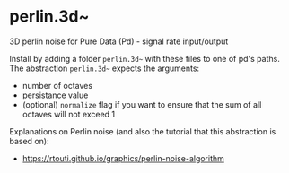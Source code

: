# perlin.3d~
3D perlin noise for Pure Data (Pd) - signal rate input/output

Install by adding a folder `perlin.3d~` with these files to one of pd's paths.
The abstraction `perlin.3d~` expects the arguments:
* number of octaves
* persistance value
* (optional) `normalize` flag if you want to ensure that the sum of all octaves will not exceed 1

Explanations on Perlin noise (and also the tutorial that this abstraction is based on):
* https://rtouti.github.io/graphics/perlin-noise-algorithm
